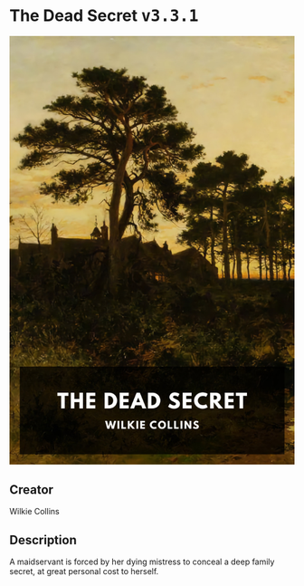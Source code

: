 
# The Dead Secret <kbd>v3.3.1</kbd>

<center>
  <img src="./cover-1024.jpg"/>
</center>

## Creator
Wilkie Collins

## Description
A maidservant is forced by her dying mistress to conceal a deep family secret, at great personal cost to herself.
